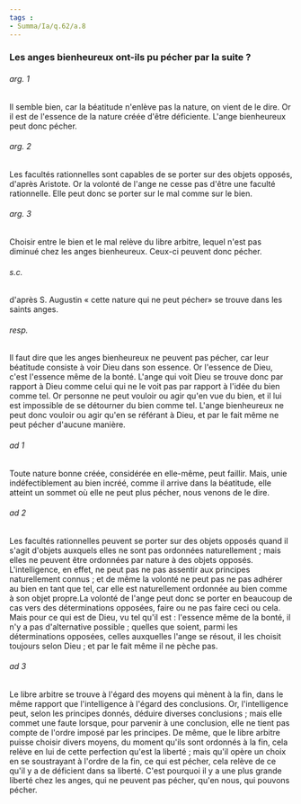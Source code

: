 ```yaml
---
tags : 
- Summa/Ia/q.62/a.8
---
```


### Les anges bienheureux ont-ils pu pécher par la suite ?

###### arg. 1
Il semble bien, car la béatitude n'enlève pas la nature, on vient de le dire. Or il est de l'essence de la nature créée d'être déficiente. L'ange bienheureux peut donc pécher. 

###### arg. 2
Les facultés rationnelles sont capables de se porter sur des objets opposés, d'après Aristote. Or la volonté de l'ange ne cesse pas d'être une faculté rationnelle. Elle peut donc se porter sur le mal comme sur le bien. 

###### arg. 3
Choisir entre le bien et le mal relève du libre arbitre, lequel n'est pas diminué chez les anges bienheureux. Ceux-ci peuvent donc pécher. 

###### s.c.
d'après S. Augustin « cette nature qui ne peut pécher» se trouve dans les saints anges. 

###### resp.
Il faut dire que les anges bienheureux ne peuvent pas pécher, car leur béatitude consiste à voir Dieu dans son essence. Or l'essence de Dieu, c'est l'essence même de la bonté. L'ange qui voit Dieu se trouve donc par rapport à Dieu comme celui qui ne le voit pas par rapport à l'idée du bien comme tel. Or personne ne peut vouloir ou agir qu'en vue du bien, et il lui est impossible de se détourner du bien comme tel. L'ange bienheureux ne peut donc vouloir ou agir qu'en se référant à Dieu, et par le fait même ne peut pécher d'aucune manière. 

###### ad 1
Toute nature bonne créée, considérée en elle-même, peut faillir. Mais, unie indéfectiblement au bien incréé, comme il arrive dans la béatitude, elle atteint un sommet où elle ne peut plus pécher, nous venons de le dire. 

###### ad 2
Les facultés rationnelles peuvent se porter sur des objets opposés quand il s'agit d'objets auxquels elles ne sont pas ordonnées naturellement ; mais elles ne peuvent être ordonnées par nature à des objets opposés. L'intelligence, en effet, ne peut pas ne pas assentir aux principes naturellement connus ; et de même la volonté ne peut pas ne pas adhérer au bien en tant que tel, car elle est naturellement ordonnée au bien comme à son objet propre.La volonté de l'ange peut donc se porter en beaucoup de cas vers des déterminations opposées, faire ou ne pas faire ceci ou cela. Mais pour ce qui est de Dieu, vu tel qu'il est : l'essence même de la bonté, il n'y a pas d'alternative possible ; quelles que soient, parmi les déterminations opposées, celles auxquelles l'ange se résout, il les choisit toujours selon Dieu ; et par le fait même il ne pèche pas. 

###### ad 3
Le libre arbitre se trouve à l'égard des moyens qui mènent à la fin, dans le même rapport que l'intelligence à l'égard des conclusions. Or, l'intelligence peut, selon les principes donnés, déduire diverses conclusions ; mais elle commet une faute lorsque, pour parvenir à une conclusion, elle ne tient pas compte de l'ordre imposé par les principes. De même, que le libre arbitre puisse choisir divers moyens, du moment qu'ils sont ordonnés à la fin, cela relève en lui de cette perfection qu'est la liberté ; mais qu'il opère un choix en se soustrayant à l'ordre de la fin, ce qui est pécher, cela relève de ce qu'il y a de déficient dans sa liberté. C'est pourquoi il y a une plus grande liberté chez les anges, qui ne peuvent pas pécher, qu'en nous, qui pouvons pécher. 




